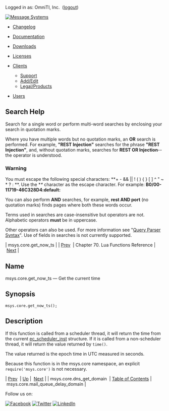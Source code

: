 Logged in as: OmniTI, Inc.  ([logout](https://support.messagesystems.com/logout.php))

[![Message Systems](https://support.messagesystems.com/images/ms-white205.png)](https://support.messagesystems.com/start.php) 

*   [Changelog](https://support.messagesystems.com/start.php?show=changelog)
*   [Documentation](https://support.messagesystems.com/docs/)
*   [Downloads](https://support.messagesystems.com/start.php)

*   [Licenses](https://support.messagesystems.com/license_summary.php)
*   <a href="">Clients</a>
    *   [Support](https://support.messagesystems.com/cs.php)
    *   [Add/Edit](https://support.messagesystems.com/edit_client.php)
    *   [Legal/Products](https://support.messagesystems.com/edit_products.php)
*   [Users](https://support.messagesystems.com/edit_customer.php)

## Search Help

Search for a single word or perform multi-word searches by enclosing your search in quotation marks.

Where you have multiple words but no quotation marks, an **OR** search is performed. For example, **"REST Injection"** searches for the phrase **"REST Injection"**, and, without quotation marks, searches for **REST OR Injection**--the operator is understood.

### Warning

You must escape the following special characters: **+ - && || ! ( ) { } [ ] ^ " ~ * ? : \**. Use the **\** character as the escape character. For example: **B0/00-11719-46C328D4\:default\:**

You can also perform **AND** searches, for example, **rest AND port** (no quotation marks) finds pages where both these words occur.

Terms used in searches are case-insensitive but operators are not. Alphabetic operators **must** be in uppercase.

Other operators can also be used. For more information see "[Query Parser Syntax](https://lucene.apache.org/core/old_versioned_docs/versions/3_0_0/queryparsersyntax.html)". Use of fields in searches is not currently supported.

| msys.core.get_now_ts |
| [Prev](lua.ref.msys.core.dns_get_domain.php)  | Chapter 70. Lua Functions Reference |  [Next](lua.ref.msys.core.mail_queue_delay_domain.php) |

<a name="lua.ref.msys.core.get_now_ts"></a>
## Name

msys.core.get_now_ts — Get the current time

<a name="idp15707440"></a>
## Synopsis

`msys.core.get_now_ts();`

<a name="idp15709232"></a>
## Description

If this function is called from a scheduler thread, it will return the time from the current [ec_scheduler_inst](https://support.messagesystems.com/docs/web-c-api/structs.ec_scheduler_inst.php) structure. If it is called from a non-scheduler thread, it will return the value returned by `time()`.

The value returned is the epoch time in UTC measured in seconds.

Because this function is in the msys.core namespace, an explicit `require('msys.core')` is not necessary.

| [Prev](lua.ref.msys.core.dns_get_domain.php)  | [Up](lua.function.details.php) |  [Next](lua.ref.msys.core.mail_queue_delay_domain.php) |
| msys.core.dns_get_domain  | [Table of Contents](index.php) |  msys.core.mail_queue_delay_domain |

Follow us on:

[![Facebook](https://support.messagesystems.com/images/icon-facebook.png)](http://www.facebook.com/messagesystems) [![Twitter](https://support.messagesystems.com/images/icon-twitter.png)](http://twitter.com/#!/MessageSystems) [![LinkedIn](https://support.messagesystems.com/images/icon-linkedin.png)](http://www.linkedin.com/company/message-systems)